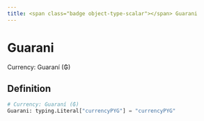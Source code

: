 ```yaml
---
title: <span class="badge object-type-scalar"></span> Guarani
---
```

# <span class="badge object-type-scalar"></span> Guarani

Currency: Guaraní (₲)

## Definition

```python
# Currency: Guaraní (₲)
Guarani: typing.Literal["currencyPYG"] = "currencyPYG"
```
